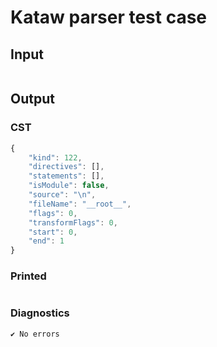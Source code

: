 # Kataw parser test case

## Input

`````js


`````

## Output

### CST

```javascript
{
    "kind": 122,
    "directives": [],
    "statements": [],
    "isModule": false,
    "source": "\n",
    "fileName": "__root__",
    "flags": 0,
    "transformFlags": 0,
    "start": 0,
    "end": 1
}
```

### Printed

```javascript


```

### Diagnostics

```javascript
✔ No errors
```

